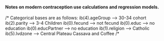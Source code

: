 #### Notes on modern contraception use calculations and regression models.

/* Categorical bases are as follows:
		ib(4).ageGroup 	--> 30-34 cohort
		ib(2).parity 	--> 3-4 Children 
		ib(0).fecund 	--> not fecund
		ib(0).educ 		--> no education
		ib(0).educPartner --> no education
		ib(1).religion --> Catholic
		ib(5).lvdzone --> Central Plateau Cassava and Coffee /*  
